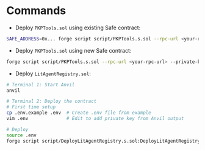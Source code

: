 # Commands

- Deploy `PKPTools.sol` using existing Safe contract:

```bash
SAFE_ADDRESS=0x... forge script script/PKPTools.s.sol --rpc-url <your-rpc-url> --private-key <your-private-key>
```

- Deploy `PKPTools.sol` using new Safe contract:

```bash
forge script script/PKPTools.s.sol --rpc-url <your-rpc-url> --private-key <your-private-key>
```

- Deploy `LitAgentRegistry.sol`:

```bash
# Terminal 1: Start Anvil
anvil

# Terminal 2: Deploy the contract
# First time setup
cp .env.example .env  # Create .env file from example
vim .env              # Edit to add private key from Anvil output

# Deploy
source .env
forge script script/DeployLitAgentRegistry.s.sol:DeployLitAgentRegistry --rpc-url http://localhost:8545 --broadcast
```
